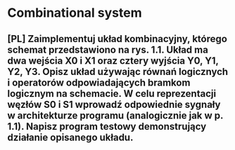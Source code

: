# Combinational system
## [PL] Zaimplementuj układ kombinacyjny, którego schemat przedstawiono na rys. 1.1. Układ ma dwa wejścia X0 i X1 oraz cztery wyjścia Y0, Y1, Y2, Y3. Opisz układ używając równań logicznych i operatorów odpowiadających bramkom logicznym na schemacie. W celu reprezentacji węzłów S0 i S1 wprowadź odpowiednie sygnały w architekturze programu (analogicznie jak w p. 1.1). Napisz program testowy demonstrujący działanie opisanego układu.

